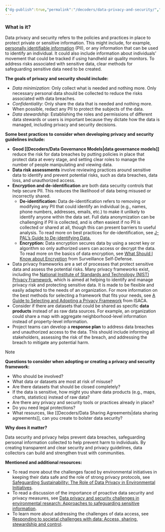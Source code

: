 ```yaml
---
{"dg-publish":true,"permalink":"/decoders/data-privacy-and-security/","tags":["risk","surveillance","dataencryption","transparency","rolesandpermissions","sensitivedata","dataproducts"]}
---
```


### **What is it?**

Data privacy and security refers to the policies and practices in place to protect private or sensitive information. This might include, for example, [personally identifiable information](https://www.techtarget.com/searchsecurity/definition/personally-identifiable-information-PII) (PII), or any information that can be used to identify an individual. It could also include information about individuals’ movement that could be tracked if using handheld air quality monitors. To address risks associated with sensitive data, clear methods for safeguarding sensitive data need to be created. 


**The goals of privacy and security should include:** 
- *Data minimization*: Only collect what is needed and nothing more. Only necessary personal data should be collected to reduce the risks associated with data breaches.
- *Confidentiality*: Only share the data that is needed and nothing more. When possible, redact any PII to protect the subjects of the data. 
- *Data stewardship*: Establishing the roles and permissions of different data stewards or users is important because they dictate how the data is managed, including privacy and security decisions. 

  

**Some best practices to consider when developing privacy and security guidelines include:**
- **Good [[Decoders/Data Governance Models\|data governance models]]** reduce the risk for data breaches by putting policies in place that protect data at every stage, and setting clear roles to manage the number of people manipulating and viewing data.
- **Data risk assessments** involve reviewing practices around sensitive data to identify and prevent potential risks, such as data breaches, data loss, and unauthorized access.
- **Encryption and de-identification** are both data security controls that help secure PII. This reduces the likelihood of data being misused or incorrectly shared. 
	- **De-identification:** Data de-identification refers to removing or modifying any PII that could identify an individual (e.g., names, phone numbers, addresses, emails, etc.) to make it unlikely to identify anyone within the data set. Full data anonymization can be challenging if PII is collected, and is often easiest if no PII is collected or shared at all, though this can present barriers to useful analysis. To read more on best practices for de-identification, see [J-PAL’s Guide to De-identifying Data.](https://www.povertyactionlab.org/sites/default/files/research-resources/J-PAL-guide-to-deidentifying-data.pdf) 
	- **Encryption:** Data encryption secures data by using a secret key or algorithm so only authorized users can access or decrypt the data. To read more on the basics of data encryption, see [What Should I Know about Encryption](https://ssd.eff.org/module/what-should-i-know-about-encryption) from Surveillance Self-Defense.
- Data privacy frameworks are a set of processes that protect sensitive data and assess the potential risks. Many privacy frameworks exist, including the [National Institute of Standards and Technology (NIST) Privacy Framework](https://www.nist.gov/privacy-framework), which is aimed at helping to identify and manage privacy risk and protecting sensitive data. It is made to be flexible and easily adapted to the needs of an organization. For more information on the best methods for selecting a framework that fits your needs, see [A Guide to Selecting and Adopting a Privacy Framework](https://www.isaca.org/resources/isaca-journal/issues/2021/volume-2/a-guide-to-selecting-and-adopting-a-privacy-framework) from ISACA.
- Consider if there are datasets that could be shared as specific **data products** instead of as raw data sources. For example, an organization could share a map with aggregate neighborhood-level information instead of property-level information.
- Project teams can develop a **response plan** to address data breaches and unauthorized access to the data. This should include informing all stakeholders, assessing the risk of the breach, and addressing the breach to mitigate any potential harm.

 

> [!NOTE]
> **Questions to consider when adopting or creating a privacy and security framework:**
> - Who should be involved? 
> - What data or datasets are most at risk of misuse?
> - Are there datasets that should be closed completely?
> - If the data is sensitive, how might you share data products (e.g., maps, charts, statistics) instead of raw data?
> - Are there any privacy and security tools or practices already in place? 
> - Do you need legal protections?
> - What resources, like [[Decoders/Data Sharing Agreements\|data sharing agreements]], can you create to bolster data security?
  

**Why does it matter?** 

Data security and privacy helps prevent data breaches, safeguarding personal information collected to help prevent harm to individuals. By creating transparent and clear security and privacy guidelines, data collectors can build and strengthen trust with communities.


**Mentioned and additional resources:**

- To read more about the challenges faced by environmental initiatives in keeping their data safe and the role of strong privacy protocols, see [Safeguarding Sustainability: The Role of Data Privacy in Environmental Initiatives](https://insights.pecb.com/safeguarding-sustainability-the-role-of-data-privacy-in-environmental-initiatives/).
- To read a discussion of the importance of proactive data security and privacy measures, see [Data privacy and security challenges in environmental research: Approaches to safeguarding sensitive information](https://www.fepbl.com/index.php/ijarss/article/view/1210#:~:text=Key%20findings%20reveal%20a%20growing,Data%20Security%20Solutions%2C%20International%20Regulations).
- To learn more about addressing the challenges of data access, see [Responding to societal challenges with data: Access, sharing, stewardship and control](https://www.oecd-ilibrary.org/science-and-technology/responding-to-societal-challenges-with-data_2182ce9f-en).
